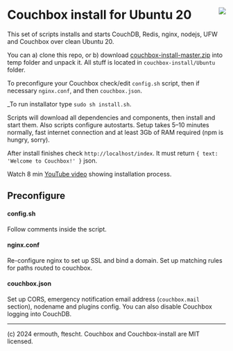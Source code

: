 # <img align="right" src="https://cdn.cloudwall.me/couchbox/couchbox-github.svg" /> Couchbox install for Ubuntu 20

This set of scripts installs and starts CouchDB, Redis, nginx, nodejs, UFW 
and Couchbox over clean Ubuntu 20. 

You can a) clone this repo, or b) download 
[couchbox-install-master.zip](https://github.com/ermouth/couchbox-install/archive/refs/heads/master.zip) 
into temp folder and unpack it. All stuff is located in `couchbox-install/Ubuntu` folder.

To preconfigure your Couchbox check/edit `config.sh` script, then if necessary `nginx.conf`, 
and then `couchbox.json`. 

_To run installator type `sudo sh install.sh`. 

Scripts will download all dependencies and components, then install and start them.
Also scripts configure autostarts. Setup takes 5–10 minutes normally, fast internet 
connection and at least 3Gb of RAM required (npm is hungry, sorry).

After install finishes check `http://localhost/index`. It must return `{ text: 'Welcome to Couchbox!' }` 
json.

Watch 8 min [YouTube video](https://youtu.be/SzRzMZVN5NU) showing installation process.

## Preconfigure

#### config.sh

Follow comments inside the script.

#### nginx.conf

Re-configure nginx to set up SSL and bind a domain. Set up matching rules for paths 
routed to couchbox.

#### couchbox.json

Set up CORS, emergency notification email address (`couchbox.mail` section), nodename
and plugins config. You can also disable Couchbox logging into CouchDB.

-----------
(c) 2024 ermouth, ftescht. Couchbox and Couchbox-install are MIT licensed.